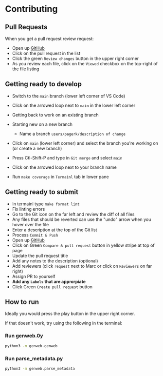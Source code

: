 # Contributing

## Pull Requests

When you get a pull request review request:

- Open up [GitHub](https://github.com/marcpage/genweb/pulls)
- Click on the pull request in the list
- Click the green `Review changes` button in the upper right corner
- As you review each file, click on the `Viewed` checkbox on the top-right of the file listing

## Getting ready to develop

- Switch to the `main` branch (lower left corner of VS Code)
- Click on the arrowed loop next to `main` in the lower left corner
- Getting back to work on an existing branch
- Starting new on a new branch
    - Name a branch `users/pagerk/description of change`

- Click on `main` (lower left corner) and select the branch you're working on (or create a new branch)
- Press Ctl-Shift-P and type in `Git merge` and select `main`
- Click on the arrowed loop next to your branch name
- Run `make coverage` in `Termainl` tab in lower pane


## Getting ready to submit

- In termainl type `make format lint`
- Fix linting errors
- Go to the Git icon on the far left and review the diff of all files
- Any files that should be reverted can use the "undo" arrow when you hover over the file
- Enter a description at the top of the Git list
- Process `Commit & Push`
- Open up [GitHub](https://github.com/marcpage/genweb/pulls)
- Click on Green `Compare & pull request` button in yellow stripe at top of page
- Update the pull request title
- Add any notes to the description (optional)
- Add reviewers (click `request` next to Marc or click on `Reviewers` on far right)
- Assign PR to yourself
- **Add any `Labels` that are approrpiate**
- Click Green `Create pull request` button


## How to run

Ideally you would press the play button in the upper right corner.

If that doesn't work, try using the following in the terminal:

### Run genweb.0y

```bash
python3 -m genweb.genweb
```

### Run parse_metadata.py

```bash
python3 -m genweb.parse_metadata
```
